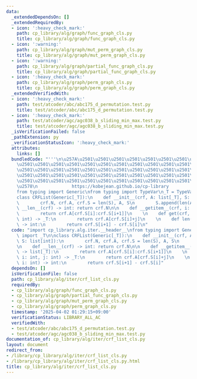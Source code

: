 ```yaml
---
data:
  _extendedDependsOn: []
  _extendedRequiredBy:
  - icon: ':heavy_check_mark:'
    path: cp_library/alg/graph/func_graph_cls.py
    title: cp_library/alg/graph/func_graph_cls.py
  - icon: ':warning:'
    path: cp_library/alg/graph/mut_perm_graph_cls.py
    title: cp_library/alg/graph/mut_perm_graph_cls.py
  - icon: ':warning:'
    path: cp_library/alg/graph/partial_func_graph_cls.py
    title: cp_library/alg/graph/partial_func_graph_cls.py
  - icon: ':heavy_check_mark:'
    path: cp_library/alg/graph/perm_graph_cls.py
    title: cp_library/alg/graph/perm_graph_cls.py
  _extendedVerifiedWith:
  - icon: ':heavy_check_mark:'
    path: test/atcoder/abc/abc175_d_permutation.test.py
    title: test/atcoder/abc/abc175_d_permutation.test.py
  - icon: ':heavy_check_mark:'
    path: test/atcoder/agc/agc038_b_sliding_min_max.test.py
    title: test/atcoder/agc/agc038_b_sliding_min_max.test.py
  _isVerificationFailed: false
  _pathExtension: py
  _verificationStatusIcon: ':heavy_check_mark:'
  attributes:
    links: []
  bundledCode: "'''\n\u257A\u2501\u2501\u2501\u2501\u2501\u2501\u2501\u2501\u2501\u2501\
    \u2501\u2501\u2501\u2501\u2501\u2501\u2501\u2501\u2501\u2501\u2501\u2501\u2501\
    \u2501\u2501\u2501\u2501\u2501\u2501\u2501\u2501\u2501\u2501\u2501\u2501\u2501\
    \u2501\u2501\u2501\u2501\u2501\u2501\u2501\u2501\u2501\u2501\u2501\u2501\u2501\
    \u2501\u2501\u2501\u2501\u2501\u2501\u2501\u2501\u2501\u2501\u2501\u2501\u2501\
    \u2578\n             https://kobejean.github.io/cp-library               \n'''\n\
    from typing import Generic\nfrom typing import TypeVar\n_T = TypeVar('T')\n\n\
    class CRFList(Generic[_T]):\n    def __init__(crf, A: list[_T], S: list[int]):\n\
    \        crf.N, crf.A, crf.S = len(S), A, S\n        S.append(len(A))\n\n    def\
    \ __len__(crf) -> int: return crf.N\n\n    def __getitem__(crf, i: int) -> list[_T]:\n\
    \        return crf.A[crf.S[i]:crf.S[i+1]]\n    \n    def get(crf, i: int, j:\
    \ int) -> _T:\n        return crf.A[crf.S[i]+j]\n    \n    def len(crf, i: int)\
    \ -> int:\n        return crf.S[i+1] - crf.S[i]\n"
  code: "import cp_library.alg.iter.__header__\nfrom typing import Generic\nfrom cp_library.misc.typing\
    \ import _T\n\nclass CRFList(Generic[_T]):\n    def __init__(crf, A: list[_T],\
    \ S: list[int]):\n        crf.N, crf.A, crf.S = len(S), A, S\n        S.append(len(A))\n\
    \n    def __len__(crf) -> int: return crf.N\n\n    def __getitem__(crf, i: int)\
    \ -> list[_T]:\n        return crf.A[crf.S[i]:crf.S[i+1]]\n    \n    def get(crf,\
    \ i: int, j: int) -> _T:\n        return crf.A[crf.S[i]+j]\n    \n    def len(crf,\
    \ i: int) -> int:\n        return crf.S[i+1] - crf.S[i]"
  dependsOn: []
  isVerificationFile: false
  path: cp_library/alg/iter/crf_list_cls.py
  requiredBy:
  - cp_library/alg/graph/func_graph_cls.py
  - cp_library/alg/graph/partial_func_graph_cls.py
  - cp_library/alg/graph/mut_perm_graph_cls.py
  - cp_library/alg/graph/perm_graph_cls.py
  timestamp: '2025-04-02 01:29:15+09:00'
  verificationStatus: LIBRARY_ALL_AC
  verifiedWith:
  - test/atcoder/abc/abc175_d_permutation.test.py
  - test/atcoder/agc/agc038_b_sliding_min_max.test.py
documentation_of: cp_library/alg/iter/crf_list_cls.py
layout: document
redirect_from:
- /library/cp_library/alg/iter/crf_list_cls.py
- /library/cp_library/alg/iter/crf_list_cls.py.html
title: cp_library/alg/iter/crf_list_cls.py
---
```

